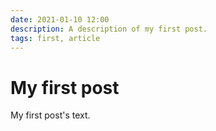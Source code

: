 ```yaml
---
date: 2021-01-10 12:00
description: A description of my first post.
tags: first, article
---
```

# My first post

My first post's text.
